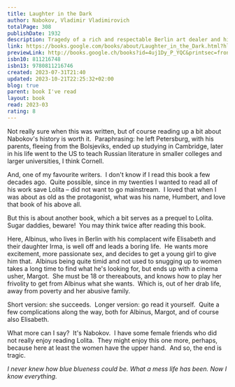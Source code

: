 ```yaml
---
title: Laughter in the Dark
author: Nabokov, Vladimir Vladimirovich
totalPage: 308
publishDate: 1932
description: Tragedy of a rich and respectable Berlin art dealer and his passion for his young mistress.
link: https://books.google.com/books/about/Laughter_in_the_Dark.html?hl=&id=4uj1Dy_P_YQC
previewLink: http://books.google.ch/books?id=4uj1Dy_P_YQC&printsec=frontcover&dq=Vladimir+Nabokov,+Laughter+in+the+dark&hl=&as_pt=BOOKS&cd=2&source=gbs_api
isbn10: 811216748
isbn13: 9780811216746
created: 2023-07-31T21:40
updated: 2023-10-21T22:25:32+02:00
blog: true
parent: book I've read
layout: book
read: 2023-03
rating: 8
---
```


Not really sure when this was written, but of course reading up a bit about Nabokov's history is worth it.  Paraphrasing: he left Petersburg, with his parents, fleeing from the Bolsjeviks, ended up studying in Cambridge, later in his life went to the US to teach Russian literature in smaller colleges and larger universities, I think Cornell.

And, one of my favourite writers.  I don't know if I read this book a few decades ago.  Quite possible, since in my twenties I wanted to read all of his work save Lolita – did not want to go mainstream.  I loved that when I was about as old as the protagonist, what was his name, Humbert, and love that book of his above all.

But this is about another book, which a bit serves as a prequel to Lolita.  Sugar daddies, beware!  You may think twice after reading this book.

Here, Albinus, who lives in Berlin with his complacent wife Elisabeth and their daughter Irma, is well off and leads a boring life.  He wants more excitement, more passionate sex, and decides to get a young girl to give him that.  Albinus being quite timid and not used to snugging up to women takes a long time to find what he's looking for, but ends up with a cinema usher, Margot.  She must be 18 or thereabouts, and knows how to play her frivolity to get from Albinus what she wants.  Which is, out of her drab life, away from poverty and her abusive family.

Short version: she succeeds.  Longer version: go read it yourself.  Quite a few complications along the way, both for Albinus, Margot, and of course also Elisabeth.

What more can I say?  It's Nabokov.  I have some female friends who did not really enjoy reading Lolita.  They might enjoy this one more, perhaps, because here at least the women have the upper hand.  And so, the end is tragic.

_I never knew how blue blueness could be. What a mess life has been. Now I know everything._